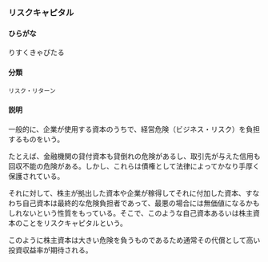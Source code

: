 <div style="display:none;">

## [あ行](securities-terms?id=あ行)
## [か行](securities-terms?id=か行)
## [さ行](securities-terms?id=さ行)
## [た行](securities-terms?id=た行)
## [な行](securities-terms?id=な行)
## [は行](securities-terms?id=は行)
## [ま行](securities-terms?id=ま行)
## [や行](securities-terms?id=や行)
## [ら行](securities-terms?id=ら行)

</div>

### リスクキャピタル

#### ひらがな

りすくきゃぴたる

#### 分類

`リスク・リターン`

#### 説明

一般的に、企業が使用する資本のうちで、経営危険（ビジネス・リスク）を負担するものをいう。
たとえば、金融機関の貸付資本も貸倒れの危険があるし、取引先が与えた信用も回収不能の危険がある。しかし、これらは債権として法律によってかなり手厚く保護されている。
それに対して、株主が拠出した資本や企業が稼得してそれに付加した資本、すなわち自己資本は最終的な危険負担者であって、最悪の場合には無価値になるかもしれないという性質をもっている。そこで、このような自己資本あるいは株主資本のことをリスクキャピタルという。
このように株主資本は大きい危険を負うものであるため通常その代償として高い投資収益率が期待される。

<div style="display:none;">

## [わ行](securities-terms?id=わ行)
## [英数字・記号](securities-terms?id=英数字・記号)

</div>

